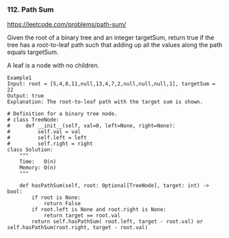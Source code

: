 ### 112. Path Sum

https://leetcode.com/problems/path-sum/

Given the root of a binary tree and an integer targetSum, return true if the tree has a root-to-leaf path such that adding up all the values along the path equals targetSum.

A leaf is a node with no children.

```
Example1
Input: root = [5,4,8,11,null,13,4,7,2,null,null,null,1], targetSum = 22
Output: true
Explanation: The root-to-leaf path with the target sum is shown.
```

```
# Definition for a binary tree node.
# class TreeNode:
#     def __init__(self, val=0, left=None, right=None):
#         self.val = val
#         self.left = left
#         self.right = right
class Solution:
    """
    Time:   O(n)
    Memory: O(n)
    """

    def hasPathSum(self, root: Optional[TreeNode], target: int) -> bool:
        if root is None:
            return False
        if root.left is None and root.right is None:
            return target == root.val
        return self.hasPathSum( root.left, target - root.val) or self.hasPathSum(root.right, target - root.val)
```        
